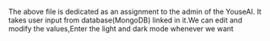 The above file is dedicated as an assignment to the admin of the YouseAI. It takes user input from database(MongoDB) linked in it.We can edit and modify the values,Enter the light and dark mode whenever we want
